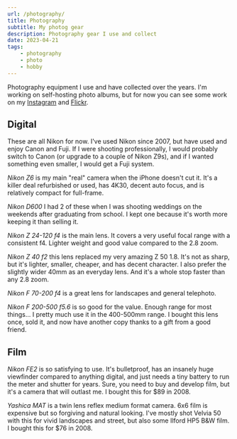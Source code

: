 ```yaml
---
url: /photography/
title: Photography
subtitle: My photog gear
description: Photography gear I use and collect
date: 2023-04-21
tags:
    - photography
    - photo
    - hobby
---
```


Photography equipment I use and have collected over the years. I'm working on self-hosting photo albums, but for now you can see some work on my [Instagram]({{author.x.social.instagram}}) and [Flickr](https://www.flickr.com/people/lzemella/). 

<section>

## Digital

These are all Nikon for now. I've used Nikon since 2007, but have used and enjoy Canon and Fuji. If I were shooting professionally, I would probably switch to Canon (or upgrade to a couple of Nikon Z9s), and if I wanted something even smaller, I would get a Fuji system. 

_Nikon Z6_ is my main "real" camera when the iPhone doesn't cut it. It's a killer deal refurbished or used, has 4K30, decent auto focus, and is relatively compact for full-frame. 

_Nikon D600_ I had 2 of these when I was shooting weddings on the weekends after graduating from school. I kept one because it's worth more keeping it than selling it. 

_Nikon Z 24-120 f4_ is the main lens. It covers a very useful focal range with a consistent f4. Lighter weight and good value compared to the 2.8 zoom. 

_Nikon Z 40 f2_ this lens replaced my very amazing Z 50 1.8. It's not as sharp, but it's lighter, smaller, cheaper, and has decent character. I also prefer the slightly wider 40mm as an everyday lens. And it's a whole stop faster than any 2.8 zoom. 

_Nikon F 70-200 f4_ is a great lens for landscapes and general telephoto. 

_Nikon F 200-500 f5.6_ is so good for the value. Enough range for most things... I pretty much use it in the 400-500mm range. I bought this lens once, sold it, and now have another copy thanks to a gift from a good friend. 

</section><section>

## Film

_Nikon FE2_ is so satisfying to use. It's bulletproof, has an insanely huge viewfinder compared to anything digital, and just needs a tiny battery to run the meter and shutter for years. Sure, you need to buy and develop film, but it's a camera that will outlast me. I bought this for $89 in 2008. 

_Yashica MAT_ is a twin lens reflex medium format camera. 6x6 film is expensive but so forgiving and natural looking. I've mostly shot Velvia 50 with this for vivid landscapes and street, but also some Ilford HP5 B&W film.  I bought this for $76 in 2008. 

</section>